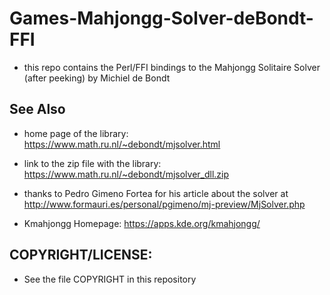 # Games-Mahjongg-Solver-deBondt-FFI

  * this repo contains the Perl/FFI bindings to the Mahjongg Solitaire Solver (after peeking) by Michiel de Bondt

## See Also

  * home page of the library: https://www.math.ru.nl/~debondt/mjsolver.html

  * link to the zip file with the library: https://www.math.ru.nl/~debondt/mjsolver_dll.zip

  * thanks to Pedro Gimeno Fortea for his article about the solver at
    http://www.formauri.es/personal/pgimeno/mj-preview/MjSolver.php

  * Kmahjongg Homepage: https://apps.kde.org/kmahjongg/

## COPYRIGHT/LICENSE:

  * See the file COPYRIGHT in this repository
